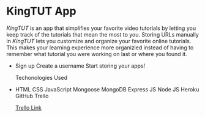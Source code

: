 # KingTUT App

_KingTUT_ is an app that simplifies your favorite video tutorials by letting you keep track of the tutorials that mean the most to you.
Storing URLs manually in _KingTUT_ lets you customize and organize your favorite online tutorials.
This makes your learning experience more organizied instead of having to remember what tutorial you were working on last or where you found it.


* Sign up
  Create a username
  Start storing your apps!

  Techonologies Used
*
  HTML
  CSS
  JavaScript
  Mongoose
  MongoDB
  Express JS
  Node JS
  Heroku
  GitHub
  Trello


  [Trello Link](https://trello.com/b/fGJ9x6c7/kingtut-app)




